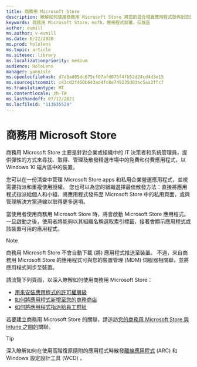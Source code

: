 ```yaml
---
title: 商務用 Microsoft Store
description: 瞭解如何使用商務用 Microsoft Store 將您的混合現實應用程式發佈到您的企業。
keywords: 商務用 Microsoft Store，msfb，應用程式部署，存放區
author: evmill
ms.author: v-evmill
ms.date: 6/22/2020
ms.prod: hololens
ms.topic: article
ms.sitesec: library
ms.localizationpriority: medium
audience: HoloLens
manager: yannisle
ms.openlocfilehash: d7d5ad05dc675cf07afd075f4fb52d24cd4d3e15
ms.sourcegitcommit: c43cd2f450b643ad4fc8e749235d03ec5aa3ffcf
ms.translationtype: MT
ms.contentlocale: zh-TW
ms.lasthandoff: 07/12/2021
ms.locfileid: "113635529"
---
```

# <a name="microsoft-store-for-business"></a>商務用 Microsoft Store

商務用 Microsoft Store 主要是針對企業或組織中的 IT 決策者和系統管理員，提供彈性的方式來尋找、取得、管理及散發精選市場中的免費和付費應用程式，以 Windows 10 磁片區中的裝置。 

您可以在一份清查中管理 Microsoft Store apps 和私用企業營運應用程式，並視需要指派和重複使用授權。 您也可以為您的組織選擇最佳散發方法：直接將應用程式指派給個人和小組、將應用程式發佈至 Microsoft Store 中的私用頁面，或與管理解決方案連線以取得更多選項。

當使用者使用商務用 Microsoft Store 時，將會啟動 Microsoft Store 應用程式。 一旦啟動之後，使用者將能夠以其組織名稱選取索引標籤，接著會顯示應用程式或該裝置可用的應用程式。

> [!Note] 
> 商務用 Microsoft Store 不會自動下載 (將) 應用程式推送至裝置。 不過，來自商務用 Microsoft Store 的應用程式可與您的裝置管理 (MDM) 伺服器相關聯，並將應用程式同步至裝置。

請流覽下列頁面，以深入瞭解如何使用商務用 Microsoft Store：

* [用來安裝應用程式的許可權層級](/mem/intune/configuration/device-restrictions-windows-holographic#app-store)
* [如何將應用程式新增至您的商務商店](/mem/intune/apps/store-apps-windows)
* [如何將應用程式指派給員工群組](/mem/intune/apps/windows-store-for-business)

若要建立商務用 Microsoft Store 的關聯，請造訪[您的商務用 Microsoft Store 與 Intune 之間的](/mem/intune/apps/windows-store-for-business#associate-your-microsoft-store-for-business-account-with-intune)關聯。

> [!Tip]
> 深入瞭解如何在使用高階復原隨附的應用程式時散發[離線應用程式](/microsoft-store/distribute-offline-apps) (ARC) 和 Windows 設定設計工具 (WCD) 。
